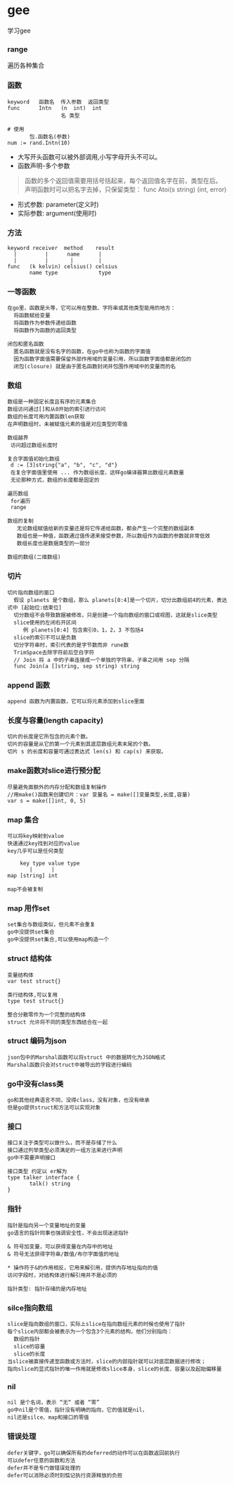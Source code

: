 # gee
学习gee


### range
遍历各种集合

### 函数
```
keyword   函数名  传入参数  返回类型
func      Intn   (n  int)  int
                 名 类型              

# 使用
       包.函数名(参数)
num := rand.Intn(10)
```
- 大写开头函数可以被外部调用,小写字母开头不可以。
- 函数声明-多个参数
> 函数的多个返回值需要用括号括起来，每个返回值名字在前，类型在后。 声明函数时可以把名字去掉，只保留类型： func Atoi(s string) (int, error)
- 形式参数: parameter(定义时) 
- 实际参数: argument(使用时)
### 方法
```
keyword receiver  method    result
  |         |      name      |
  |         |       |        |
func   (k kelvin) celsius() celsius
       name type             type
```
### 一等函数
```
在go里，函数是头等，它可以用在整数、字符串或其他类型能用的地方：
  将函数赋给变量
  将函数作为参数传递给函数
  将函数作为函数的返回类型

闭包和匿名函数
  匿名函数就是没有名字的函数，在go中也称为函数的字面值
  因为函数字面值需要保留外部作用域的变量引用，所以函数字面值都是闭包的
  闭包(closure) 就是由于匿名函数封闭并包围作用域中的变量而的名
```
### 数组
```
数组是一种固定长度且有序的元素集合
数组访问通过[]和从0开始的索引进行访问
数组的长度可用内置函数len获取
在声明数组时，未被赋值元素的值是对应类型的零值

数组越界
 访问超过数组长度时

复合字面值初始化数组
 d := [3]string{"a", "b", "c", "d"}
 在复合字面值里使用 ... 作为数组长度，这样go编译器算出数组元素数量
 无论那种方式，数组的长度都是固定的

遍历数组
 for遍历
 range

数组的复制
   无论数组赋值给新的变量还是将它传递给函数，都会产生一个完整的数组副本
   数组也是一种值，函数通过值传递来接受参数，所以数组作为函数的参数就非常低效
   数组长度也是数据类型的一部分

数组的数组(二维数组)
```
### 切片
```
切片指向数组的窗口
  假设 planets 是个数组，那么 planets[0:4]是一个切片，切分出数组前4的元素，表达式中 [起始位:结束位]
  切分数组不会导致数据被修改，只是创建一个指向数组的窗口或视图，这就是slice类型
  slice使用的左闭右开区间
     例 planets[0:4] 包含索引0，1，2，3 不包括4
  slice的索引不可以是负数
  切分字符串时，索引代表的是字节数而非 rune数
  TrimSpace去除字符前后空白字符
  // Join 将 a 中的子串连接成一个单独的字符串，子串之间用 sep 分隔
  func Join(a []string, sep string) string
```
### append 函数
```
append 函数为内置函数，它可以将元素添加到slice里面
```
### 长度与容量(length capacity)
```
切片的长度是它所包含的元素个数。
切片的容量是从它的第一个元素到其底层数组元素末尾的个数。
切片 s 的长度和容量可通过表达式 len(s) 和 cap(s) 来获取。
```
### make函数对slice进行预分配
```
尽量避免面额外的内存分配和数组复制操作
//用make()函数来创建切片：var 变量名 = make([]变量类型,长度,容量)
var s = make([]int, 0, 5)
```
### map 集合
```
可以将key映射到value
快速通过key找到对应的value
key几乎可以是任何类型

    key type value type
       |      |
map [string] int

map不会被复制
```
### map 用作set
```
set集合与数组类似，但元素不会重复
go中没提供set集合
go中没提供set集合,可以使用map构造一个
```
### struct 结构体
```
变量结构体
var test struct{}

类行结构体,可以复用
type test struct{}

整合分散零件为一个完整的结构体
struct 允许将不同的类型东西结合在一起
```
### struct 编码为json
```
json包中的Marshal函数可以将struct 中的数据转化为JSON格式
Marshal函数只会对struct中被导出的字段进行编码
```
### go中没有class类
```
go和其他经典语言不同，没得class，没有对象，也没有继承
但是go提供struct和方法可以实现对象
```
### 接口
```
接口关注于类型可以做什么，而不是存储了什么
接口通过列举类型必须满足的一组方法来进行声明
go中不需要声明接口

接口类型 约定以 er解为
type talker interface {
       talk() string
}
```
### 指针
```
指针是指向另一个变量地址的变量
go语言的指针同事也强调安全性，不会出现迷途指针

& 符号加变量，可以获得变量在内存中的地址
& 符号无法获得字符串/数值/布尔字面值的地址

* 操作符于&的作用相反，它用来解引用，提供内存地址指向的值
访问字段时，对结构体进行解引用并不是必须的

指针类型: 指针存储的是内存地址

```
### silce指向数组
```
slice是指向数组的窗口，实际上slice在指向数组元素的时候也使用了指针
每个slice内部都会被表示为一个包含3个元素的结构，他们分别指向：
  数组的指针
  slice的容量
  slice的长度
当slice被直接传递至函数或方法时，slice的内部指针就可以对底层数据进行修改；
指向slice的显式指针的唯一作用就是修改slice本身，slice的长度、容量以及起始偏移量
```
### nil
```
nil 是个名词，表示 “无“ 或者 “零”
go中nil是个零值，指针没有明确的指向，它的值就是nil，
nil还是silce、map和接口的零值
```
### 错误处理
```
defer关键字，go可以确保所有的deferred的动作可以在函数返回前执行
可以defer任意的函数和方法
defer并不是专门做错误处理的
defer可以消除必须时刻惦记执行资源释放的负担
```
